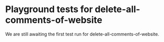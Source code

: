 # Playground tests for delete-all-comments-of-website
We are still awaiting the first test run for delete-all-comments-of-website.
